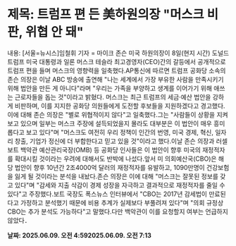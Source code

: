 # **제목: 트럼프 편 든 美하원의장 "머스크 비판, 위협 안 돼"**

  내용: [서울=뉴시스]임철휘 기자 = 마이크 존슨 미국 하원의장이 8일(현지 시간) 도널드 트럼프 미국 대통령과 일론 머스크 테슬라 최고경영자(CEO)간의 갈등에서 공개적으로 트럼프 편을 들며 머스크의 영향력을 일축했다.AP통신에 따르면 트럼프 공화당 소속의 존슨 의장은 이날 ABC 방송에 출연해 "나는 세계에서 가장 부유한 사람을 만족시키기 위해 법안을 만든 게 아니다"라며 "우리는 가족을 부양하고 생계를 이어가기 위해 애쓰는 근로자들을 돕는 것"이라고 밝혔다. 머스크는 최근 트럼프의 세금·예산 법안을 강하게 비판하며, 이를 지지한 공화당 의원들에게 도전할 후보들을 지원하겠다고 경고했다.이에 대해 존슨 의장은 "별로 위협적이지 않다"고 일축했다.그는 "사람들이 상황을 지켜보고 있으며 일부는 머스크 주장에 설득되었을지 몰라도 대부분은 이 법안이 매우 흥미롭다고 보고 있다"며 "머스크도 여전히 우리 정책이 인간의 번영, 미국 경제, 혁신, 일자리 창출, 기업가 정신에 더 부합한다고 믿고 있을 것"이라고 했다.이날 존슨 의장과 러셀 보트 백악관 예산관리국장(OMB) 등 공화당 인사들은 이 법안이 향후 미국의 재정적자를 확대시킬 것이라는 우려에 대해서도 반박에 나섰다.앞서 미 의회예산국(CBO)은 해당 법안이 향후 10년간 2조4000억 달러의 재정적자를 유발하고, 1090만명이 건강보험을 잃게 될 것이라는 분석을 내놨다.존슨 의장은 이에 대해 "머스크는 잘못된 정보를 갖고 있다"며 "감세와 지출 삭감이 경제 성장을 자극하고 결과적으로 재정적자를 줄일 수 있다"고 주장했다.보트 국장도 폭스뉴스 인터뷰에서 "CBO는 2017년 감세법이 만료된다고 가정하고 분석했기 때문에 비용 추계가 실제보다 부풀려져 있다"며 "의회 규정상 CBO는 추가 분석도 가능하다"고 말했다.다만 백악관이 이를 요청할지 여부는 언급하지 않았다．

  **날짜: 2025.06.09. 오전 4:592025.06.09. 오전 7:13**